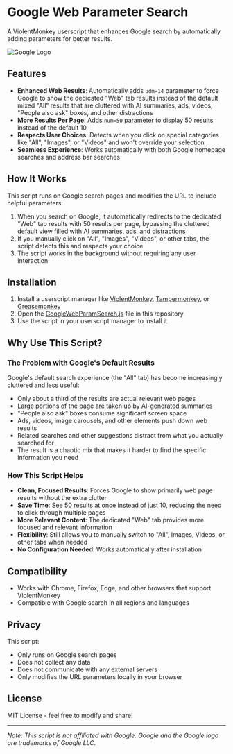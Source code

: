 # Google Web Parameter Search

A ViolentMonkey userscript that enhances Google search by automatically adding parameters for better results.

![Google Logo](https://www.google.com/images/branding/googlelogo/1x/googlelogo_color_272x92dp.png)

## Features

- **Enhanced Web Results**: Automatically adds `udm=14` parameter to force Google to show the dedicated "Web" tab results instead of the default mixed "All" results that are cluttered with AI summaries, ads, videos, "People also ask" boxes, and other distractions
- **More Results Per Page**: Adds `num=50` parameter to display 50 results instead of the default 10
- **Respects User Choices**: Detects when you click on special categories like "All", "Images", or "Videos" and won't override your selection
- **Seamless Experience**: Works automatically with both Google homepage searches and address bar searches

## How It Works

This script runs on Google search pages and modifies the URL to include helpful parameters:

1. When you search on Google, it automatically redirects to the dedicated "Web" tab results with 50 results per page, bypassing the cluttered default view filled with AI summaries, ads, and distractions
2. If you manually click on "All", "Images", "Videos", or other tabs, the script detects this and respects your choice
3. The script works in the background without requiring any user interaction

## Installation

1. Install a userscript manager like [ViolentMonkey](https://violentmonkey.github.io/), [Tampermonkey](https://www.tampermonkey.net/), or [Greasemonkey](https://addons.mozilla.org/en-US/firefox/addon/greasemonkey/)
2. Open the [GoogleWebParamSearch.js](GoogleWebParamSearch.js) file in this repository
3. Use the script in your userscript manager to install it

## Why Use This Script?

### The Problem with Google's Default Results

Google's default search experience (the "All" tab) has become increasingly cluttered and less useful:

- Only about a third of the results are actual relevant web pages
- Large portions of the page are taken up by AI-generated summaries
- "People also ask" boxes consume significant screen space
- Ads, videos, image carousels, and other elements push down web results
- Related searches and other suggestions distract from what you actually searched for
- The result is a chaotic mix that makes it harder to find the specific information you need

### How This Script Helps

- **Clean, Focused Results**: Forces Google to show primarily web page results without the extra clutter
- **Save Time**: See 50 results at once instead of just 10, reducing the need to click through multiple pages
- **More Relevant Content**: The dedicated "Web" tab provides more focused and relevant information
- **Flexibility**: Still allows you to manually switch to "All", Images, Videos, or other tabs when needed
- **No Configuration Needed**: Works automatically after installation

## Compatibility

- Works with Chrome, Firefox, Edge, and other browsers that support ViolentMonkey
- Compatible with Google search in all regions and languages

## Privacy

This script:

- Only runs on Google search pages
- Does not collect any data
- Does not communicate with any external servers
- Only modifies the URL parameters locally in your browser

## License

MIT License - feel free to modify and share!

---

*Note: This script is not affiliated with Google. Google and the Google logo are trademarks of Google LLC.*
